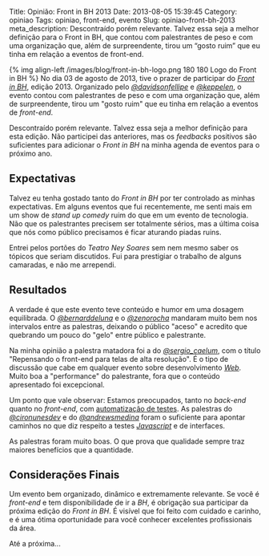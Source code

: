 Title: Opinião: Front in BH 2013
Date: 2013-08-05 15:39:45
Category: opiniao
Tags: opiniao, front-end, evento
Slug: opiniao-front-bh-2013
meta_description: Descontraído porém relevante. Talvez essa seja a melhor definição para o Front in BH, que contou com palestrantes de peso e com uma organização que, além de surpreendente, tirou um “gosto ruim” que eu tinha em relação a eventos de front-end.


{% img align-left /images/blog/front-in-bh-logo.png 180 180 Logo do Front in BH %}
No dia 03 de agosto de 2013, tive o prazer de participar do [*Front in BH*][],
edição 2013. Organizado pelo [*@davidsonfellipe*][] e [*@keppelen*][], o evento
contou com palestrantes de peso e com uma organização que, além de
surpreendente, tirou um "gosto ruim" que eu tinha em relação a eventos
de *front-end*.

Descontraído porém relevante. Talvez essa seja a melhor definição para esta
edição. Não participei das anteriores, mas os *feedbacks* positivos são
suficientes para adicionar o *Front in BH* na minha agenda de eventos para o
próximo ano.

<!-- PELICAN_END_SUMMARY -->


Expectativas
------------

Talvez eu tenha gostado tanto do *Front in BH* por ter controlado as minhas
expectativas. Em alguns eventos que fui recentemente, me senti mais em um show
de *stand up comedy* ruim do que em um evento de tecnologia. Não que os
palestrantes precisem ser totalmente sérios, mas a última coisa que nós como
público precisamos é ficar aturando piadas ruins.

Entrei pelos portões do *Teatro Ney Soares* sem nem mesmo saber os tópicos que
seriam discutidos. Fui para prestigiar o trabalho de alguns camaradas, e não
me arrependi.


Resultados
----------

A verdade é que este evento teve conteúdo e humor em uma dosagem equilibrada.
O [*@bernarddeluna*][] e o [*@zenorocha*][] mandaram muito bem nos intervalos
entre as palestras, deixando o público "aceso" e acredito que quebrando um
pouco do "gelo" entre público e palestrante.

Na minha opinião a palestra matadora foi a do [*@sergio_caelum*][], com o título
"Repensando o front-end para telas de alta resolução". É o tipo de discussão
que cabe em qualquer evento sobre desenvolvimento [*Web*][].
Muito boa a "performance" do palestrante, fora que o conteúdo apresentado foi
excepcional.

Um ponto que vale observar: Estamos preocupados, tanto no *back-end* quanto
no *front-end*, com [automatização de testes][]. As palestras do
[*@cironunesdev*][] e do [*@andrewsmedina*][] foram o suficiente para apontar
caminhos no que diz respeito a testes [*Javascript*][] e de interfaces.

As palestras foram muito boas. O que prova que qualidade sempre traz maiores
benefícios que a quantidade.


Considerações Finais
--------------------

Um evento bem organizado, dinâmico e extremamente relevante. Se você é
*front-end* e tem disponibilidade de ir a *BH*, é obrigação sua participar da
próxima edição do *Front in BH*. É visível que foi feito com cuidado e
carinho, e é uma ótima oportunidade para você conhecer excelentes
profissionais da área.

Até a próxima...


  [*Front in BH*]: http://frontinbh.com.br/
    "O Maior evento de Front-end do Brasil"
  [*@davidsonfellipe*]: https://twitter.com/davidsonfellipe
    "Siga o Davidson no Twitter"
  [*@keppelen*]: https://twitter.com/keppelen
    "Siga o Giovanni no Twitter"
  [*@bernarddeluna*]: https://twitter.com/bernarddeluna
    "Siga o Bernard no Twitter"
  [*@zenorocha*]: https://twitter.com/zenorocha
    "Siga o Zeno no Twitter"
  [*@sergio_caelum*]: https://twitter.com/sergio_caelum
    "Siga o Sérgio no Twitter"
  [automatização de testes]: {tag}testes
    "Leia mais sobre testes"
  [*@cironunesdev*]: https://twitter.com/cironunesdev
    "Siga o Ciro no Twitter"
  [*@andrewsmedina*]: https://twitter.com/andrewsmedina 
    "Siga o Andrews no Twitter"
  [*Javascript*]: {tag}javascript
    "Leia mais sobre Javascript"
  [*Web*]: {tag}web
    "Leia mais sobre Web"
